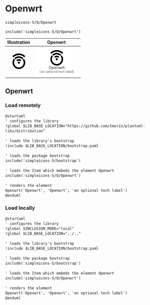# Openwrt


```text
simpleicons-5/O/Openwrt
```

```text
include('simpleicons-5/O/Openwrt')
```



| Illustration | Openwrt |
| :---: | :---: |
| ![illustration for Illustration](../../simpleicons-5/O/Openwrt.png) | ![illustration for Openwrt](../../simpleicons-5/O/Openwrt.Local.png) |




## Openwrt

### Load remotely
```plantuml
@startuml
' configures the library
!global $LIB_BASE_LOCATION="https://github.com/tmorin/plantuml-libs/distribution"

' loads the library's bootstrap
!include $LIB_BASE_LOCATION/bootstrap.puml

' loads the package bootstrap
include('simpleicons-5/bootstrap')

' loads the Item which embeds the element Openwrt
include('simpleicons-5/O/Openwrt')

' renders the element
Openwrt('Openwrt', 'Openwrt', 'an optional tech label')
@enduml
```

### Load locally
```plantuml
@startuml
' configures the library
!global $INCLUSION_MODE="local"
!global $LIB_BASE_LOCATION="../.."

' loads the library's bootstrap
!include $LIB_BASE_LOCATION/bootstrap.puml

' loads the package bootstrap
include('simpleicons-5/bootstrap')

' loads the Item which embeds the element Openwrt
include('simpleicons-5/O/Openwrt')

' renders the element
Openwrt('Openwrt', 'Openwrt', 'an optional tech label')
@enduml
```

